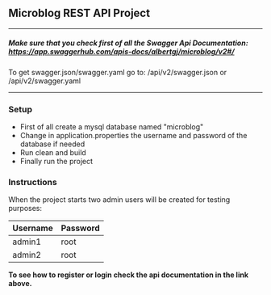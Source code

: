 ##  Microblog REST API Project
___

##### Make sure that you check first of all the Swagger Api Documentation: https://app.swaggerhub.com/apis-docs/albertgj/microblog/v2#/

To get swagger.json/swagger.yaml go to: /api/v2/swagger.json or /api/v2/swagger.yaml
___
### Setup
- First of all create a mysql database named "microblog"
- Change in application.properties the username and password of the database if needed
- Run clean and build
- Finally run the project

### Instructions
When the project starts two admin users will be created for testing purposes:

| Username |  Password |
|---|---|
| admin1 | root |
| admin2 | root |

**To see how to register or login check the api documentation in the link above.**


